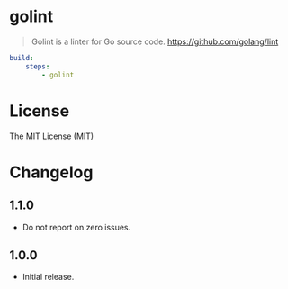 # golint

> Golint is a linter for Go source code. https://github.com/golang/lint

```yaml
build:
    steps:
        - golint
```

# License

The MIT License (MIT)

# Changelog

## 1.1.0

- Do not report on zero issues.

## 1.0.0

- Initial release.
